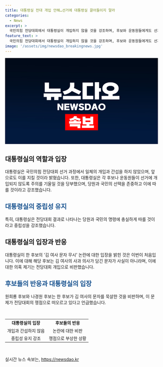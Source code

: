 ```yaml
---
title: 대통령실 전대 개입 안해…선거에 대통령실 끌어들이지 말라
categories:
  - News
excerpt: >
  국민의힘 전당대회에서 대통령실이 개입하지 않을 것을 강조하며, 후보와 운동원들에게도 선거과정에서의 대통령실 개입을 피하도록 주의를 당부했다. 또한, 전당대회 결과에 따라 당원과 국민의 선택에 따를 것을 강조함으로써 현재 논란에 대한 입장을 밝힌 것으로 보인다. 한 후보의 김 여사 문자 관련 논란과 연결되어 대통령실의 입장이 관심을 끌고 있다.
feature_text: >
  국민의힘 전당대회에서 대통령실이 개입하지 않을 것을 강조하며, 후보와 운동원들에게도 선거과정에서의 대통령실 개입을 피하도록 주의를 당부했다. 또한, 전당대회 결과에 따라 당원과 국민의 선택에 따를 것을 강조함으로써 현재 논란에 대한 입장을 밝힌 것으로 보인다. 한 후보의 김 여사 문자 관련 논란과 연결되어 대통령실의 입장이 관심을 끌고 있다.
image: '/assets/img/newsdao_breakingnews.jpg'
---
```


<p><img src="/assets/img/newsdao_breakingnews.jpg" alt="ranknews 속보" /></p>

<h2 data-ke-size="size26">대통령실의 역할과 입장</h2>

<p data-ke-size="size16">대통령실은 국민의힘 전당대회 선거 과정에서 일체의 개입과 간섭을 하지 않았으며, 앞으로도 이를 지킬 것이라 밝혔습니다. 또한, 대통령실은 각 후보나 운동원들이 선거에 개입되지 않도록 주의를 기울일 것을 당부했으며, 당원과 국민의 선택을 존중하고 이에 따를 것이라고 강조했습니다.</p>

<h2 data-ke-size="size26"><span style="color: #1a5490;">대통령실의 중립성 유지</span></h2>

<p data-ke-size="size16">특히, 대통령실은 전당대회 결과로 나타나는 당원과 국민의 명령에 충실하게 따를 것이라고 중립성을 강조했습니다.</p>

<h2 data-ke-size="size26">대통령실의 입장과 반응</h2>

<p data-ke-size="size16">대통령실이 한 후보의 '김 여사 문자 무시' 논란에 대한 입장을 밝힌 것은 이번이 처음입니다. 이에 대해 해당 후보는 김 여사의 사과 의사가 담긴 문자가 사실이 아니라며, 이에 대한 의혹 제기는 전당대회 개입으로 비판했습니다.</p>

<h2 data-ke-size="size26"><span style="color: #1a5490;">후보들의 반응과 대통령실의 입장</span></h2>

<p data-ke-size="size16">원희룡 후보와 나경원 후보는 한 후보가 김 여사의 문자를 묵살한 것을 비판하며, 이 문제가 전당대회의 쟁점으로 떠오르고 있다고 언급했습니다.</p>

<p data-ke-size="size16">&nbsp;</p>

<table>
<tbody>
<tr>
<td style="text-align: center; height: 17px;"><b>대통령실의 입장</b></td>
<td style="text-align: center; height: 17px;"><b>후보들의 반응</b></td>
</tr>
<tr>
<td style="text-align: center;">개입과 간섭하지 않음</td>
<td style="text-align: center;">논란에 대한 비판</td>
</tr>
<tr>
<td style="text-align: center;">중립성 유지 강조</td>
<td style="text-align: center;">쟁점으로 부상한 상황</td>
</tr>
</tbody>
</table>

<p data-ke-size="size16">&nbsp;</p>
실시간 뉴스 속보는, <a href="https://newsdao.kr" rel="dofollow">https://newsdao.kr</a>


